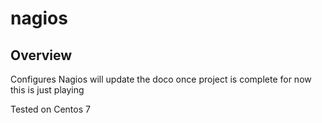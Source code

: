 # nagios

## Overview

Configures Nagios
will update the doco once project is complete 
for now this is just playing

Tested on Centos 7
